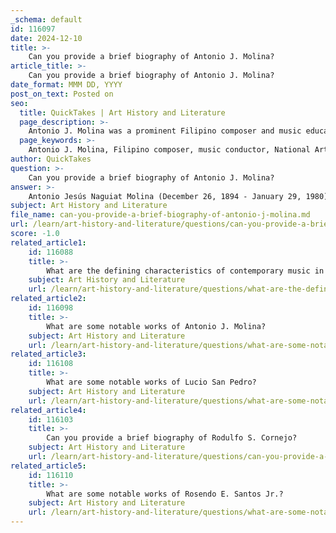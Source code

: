 ```yaml
---
_schema: default
id: 116097
date: 2024-12-10
title: >-
    Can you provide a brief biography of Antonio J. Molina?
article_title: >-
    Can you provide a brief biography of Antonio J. Molina?
date_format: MMM DD, YYYY
post_on_text: Posted on
seo:
  title: QuickTakes | Art History and Literature
  page_description: >-
    Antonio J. Molina was a prominent Filipino composer and music educator known for his influential role in the evolution of Philippine classical music, earning the title of National Artist for Music in 1973.
  page_keywords: >-
    Antonio J. Molina, Filipino composer, music conductor, National Artist of the Philippines, Philippine music, music educator, impressionist themes, classic music, chamber music, choral music, cello, musical innovations
author: QuickTakes
question: >-
    Can you provide a brief biography of Antonio J. Molina?
answer: >-
    Antonio Jesús Naguiat Molina (December 26, 1894 - January 29, 1980) was a prominent Filipino composer, conductor, and music administrator, widely recognized as one of the most influential figures in Philippine music. Born in Quiapo, Manila, he was the son of a government official who founded the Molina Orchestra, which likely influenced his early exposure to music.\n\nMolina's contributions to music earned him the title of National Artist of the Philippines for Music in 1973. He is often referred to as the "Claude Debussy of the Philippines" due to his innovative use of impressionist themes in his compositions. His work played a crucial role in elevating Philippine music beyond traditional folk styles, introducing new techniques and musical forms.\n\nHe studied at the University of the Philippines Conservatory of Music, where he mastered the cello and became a soloist with the Manila Grand Opera. Throughout his career, Molina composed a wide range of works, including chamber music, choral pieces, and music for piano, violin, and voice. His first composition, titled "Matinal," was created in 1912.\n\nMolina was also a dedicated educator, serving as the Dean of the Centro Escolar University Conservatory of Music from 1948 to 1970. His legacy continues to influence contemporary Filipino composers and musicians, solidifying his status as a key figure in the development of Philippine classical music.
subject: Art History and Literature
file_name: can-you-provide-a-brief-biography-of-antonio-j-molina.md
url: /learn/art-history-and-literature/questions/can-you-provide-a-brief-biography-of-antonio-j-molina
score: -1.0
related_article1:
    id: 116088
    title: >-
        What are the defining characteristics of contemporary music in the Philippines?
    subject: Art History and Literature
    url: /learn/art-history-and-literature/questions/what-are-the-defining-characteristics-of-contemporary-music-in-the-philippines
related_article2:
    id: 116098
    title: >-
        What are some notable works of Antonio J. Molina?
    subject: Art History and Literature
    url: /learn/art-history-and-literature/questions/what-are-some-notable-works-of-antonio-j-molina
related_article3:
    id: 116108
    title: >-
        What are some notable works of Lucio San Pedro?
    subject: Art History and Literature
    url: /learn/art-history-and-literature/questions/what-are-some-notable-works-of-lucio-san-pedro
related_article4:
    id: 116103
    title: >-
        Can you provide a brief biography of Rodulfo S. Cornejo?
    subject: Art History and Literature
    url: /learn/art-history-and-literature/questions/can-you-provide-a-brief-biography-of-rodulfo-s-cornejo
related_article5:
    id: 116110
    title: >-
        What are some notable works of Rosendo E. Santos Jr.?
    subject: Art History and Literature
    url: /learn/art-history-and-literature/questions/what-are-some-notable-works-of-rosendo-e-santos-jr
---
```


&nbsp;